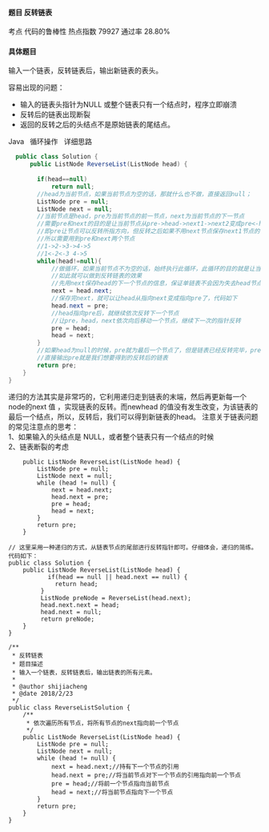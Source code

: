 #### 题目    反转链表

考点    代码的鲁棒性 热点指数    79927 通过率    28.80%

#### 具体题目  

  输入一个链表，反转链表后，输出新链表的表头。

容易出现的问题：

* 输入的链表头指针为NULL 或整个链表只有一个结点时，程序立即崩溃
* 反转后的链表出现断裂
* 返回的反转之后的头结点不是原始链表的尾结点。 

 Java   循环操作   详细思路 
```java
  public class Solution {
      public ListNode ReverseList(ListNode head) {
        
        if(head==null)
            return null;
        //head为当前节点，如果当前节点为空的话，那就什么也不做，直接返回null；
    	ListNode pre = null;
        ListNode next = null;
        //当前节点是head，pre为当前节点的前一节点，next为当前节点的下一节点
        //需要pre和next的目的是让当前节点从pre->head->next1->next2变成pre<-head next1->next2
        //即pre让节点可以反转所指方向，但反转之后如果不用next节点保存next1节点的话，此单链表就此断开了
        //所以需要用到pre和next两个节点
        //1->2->3->4->5
        //1<-2<-3 4->5
        while(head!=null){
            //做循环，如果当前节点不为空的话，始终执行此循环，此循环的目的就是让当前节点从指向next到指向pre
            //如此就可以做到反转链表的效果
            //先用next保存head的下一个节点的信息，保证单链表不会因为失去head节点的原next节点而就此断裂
            next = head.next;
            //保存完next，就可以让head从指向next变成指向pre了，代码如下
            head.next = pre;
            //head指向pre后，就继续依次反转下一个节点
            //让pre，head，next依次向后移动一个节点，继续下一次的指针反转
            pre = head;
            head = next;
        }
        //如果head为null的时候，pre就为最后一个节点了，但是链表已经反转完毕，pre就是反转后链表的第一个节点
        //直接输出pre就是我们想要得到的反转后的链表
        return pre;
    }
}
```

递归的方法其实是非常巧的，它利用递归走到链表的末端，然后再更新每一个node的next 值 ，实现链表的反转。而newhead 的值没有发生改变，为该链表的最后一个结点，所以，反转后，我们可以得到新链表的head。
   注意关于链表问题的常见注意点的思考：  
   1、如果输入的头结点是 NULL，或者整个链表只有一个结点的时候  
   2、链表断裂的考虑  
```
    public ListNode ReverseList(ListNode head) {
        ListNode pre = null;
        ListNode next = null;
        while (head != null) {
        	next = head.next;
        	head.next = pre;
        	pre = head;
        	head = next;
        }
		return pre;
    }
```
```
// 这里采用一种递归的方式，从链表节点的尾部进行反转指针即可。仔细体会，递归的简练。代码如下： 
public class Solution {
    public ListNode ReverseList(ListNode head) {
           if(head == null || head.next == null) {
             return head;
         }
         ListNode preNode = ReverseList(head.next);
         head.next.next = head;
         head.next = null;
         return preNode;
    }
}
```
```
/**
 * 反转链表
 * 题目描述
 * 输入一个链表，反转链表后，输出链表的所有元素。
 *
 * @author shijiacheng
 * @date 2018/2/23
 */
public class ReverseListSolution {
    /**
     * 依次遍历所有节点，将所有节点的next指向前一个节点
     */
    public ListNode ReverseList(ListNode head) {
        ListNode pre = null;
        ListNode next = null;
        while (head != null) {
            next = head.next;//持有下一个节点的引用
            head.next = pre;//将当前节点对下一个节点的引用指向前一个节点
            pre = head;//将前一个节点指向当前节点
            head = next;//将当前节点指向下一个节点
        }
        return pre;
    }
}
```
